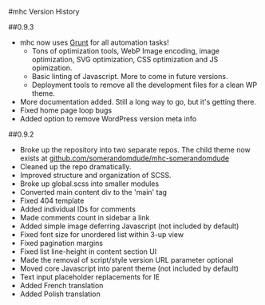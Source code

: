 #mhc Version History

##0.9.3
* mhc now uses [Grunt](http://gruntjs.com) for all automation tasks!
	* Tons of optimization tools, WebP Image encoding, image optimization, SVG optimization, CSS optimization and JS opimization.
	* Basic linting of Javascript. More to come in future versions.
	* Deployment tools to remove all the development files for a clean WP theme.
* More documentation added. Still a long way to go, but it's getting there.
* Fixed home page loop bugs
* Added option to remove WordPress version meta info

##0.9.2
* Broke up the repository into two separate repos. The child theme now exists at [github.com/somerandomdude/mhc-somerandomdude](https://github.com/somerandomdude/mhc-somerandomdude)
* Cleaned up the repo dramatically.
* Improved structure and organization of SCSS.
* Broke up global.scss into smaller modules
* Converted main content div to the 'main' tag
* Fixed 404 template
* Added individual IDs for comments
* Made comments count in sidebar a link
* Added simple image deferring Javascript (not included by default)
* Fixed font size for unordered list within 3-up view
* Fixed pagination margins
* Fixed list line-height in content section UI
* Made the removal of script/style version URL parameter optional
* Moved core Javascript into parent theme (not included by default)
* Text input placeholder replacements for IE
* Added French translation
* Added Polish translation
